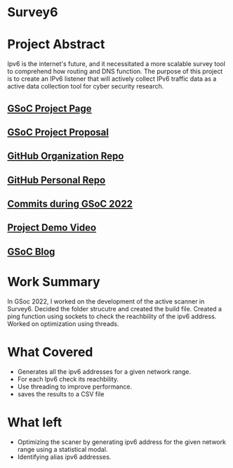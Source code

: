 # Survey6

# Project Abstract

Ipv6 is the internet's future, and it necessitated a more scalable survey tool to comprehend how routing and DNS function. The purpose of this project is to create an IPv6 listener that will actively collect IPv6 traffic data as a active data collection tool for cyber security research.

## [GSoC Project Page](https://summerofcode.withgoogle.com/programs/2022/projects/2cIQ4Zvg)

## [GSoC Project Proposal](https://summerofcode.withgoogle.com/proposals/details/NE6vYXHq)

## [GitHub Organization Repo](https://github.com/web-telescope/Survey6-Active)

## [GitHub Personal Repo](https://github.com/1209973/Survey6-Active)

## [Commits during GSoC 2022](https://github.com/web-telescope/Survey6-Active/commits?author=1209973)

## [Project Demo Video](https://drive.google.com/file/d/14ja1hqBrf8gNS9U5xJOxu4pF69cjpY2o/view?usp=sharing)

## [GSoC Blog](https://medium.com/@chamath_eka)

# Work Summary

In GSoc 2022, I worked on the development of the active scanner in Survey6. Decided the folder strucutre and created the build file. Created a ping function using sockets to check the reachbility of the ipv6 address. Worked on optimization using threads.

# What Covered

- Generates all the ipv6 addresses for a given network range.
- For each Ipv6 check its reachbility.
- Use threading to improve performance.
- saves the results to a CSV file

# What left

- Optimizing the scaner by generating ipv6 address for the given network range using a statistical modal.
- Identifying alias ipv6 addresses.
